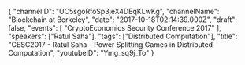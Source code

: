 {
    "channelID": "UC5sgoRfoSp3jeX4DEqKLwKg",
    "channelName": "Blockchain at Berkeley",
    "date": "2017-10-18T02:14:39.000Z",
    "draft": false,
    "events": [
        "CryptoEconomics Security Conference 2017"
    ],
    "speakers": ["Ratul Saha"],
    "tags": ["Distributed Computation"],
    "title": "CESC2017 - Ratul Saha - Power Splitting Games in Distributed Computation",
    "youtubeID": "Ymg_sq9j_To"
}

